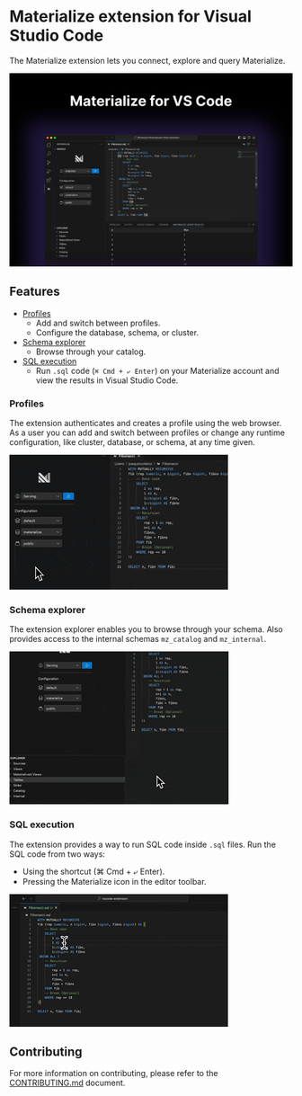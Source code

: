 # Materialize extension for Visual Studio Code

The Materialize extension lets you connect, explore and query Materialize.

![Extension](media/Extension.png)

## Features

* [Profiles](#profiles)
    * Add and switch between profiles.
    * Configure the database, schema, or cluster.
* [Schema explorer](#schema-explorer)
    * Browse through your catalog.
* [SQL execution](#sql-execution)
    * Run `.sql` code (`⌘ Cmd + ⤶ Enter`) on your Materialize account and view the results in Visual Studio Code.

### Profiles

The extension authenticates and creates a profile using the web browser. As a user you can add and switch between profiles or change any runtime configuration, like cluster, database, or schema, at any time given.

![Extension](media/ProfileSwitch.gif)

### Schema explorer

The extension explorer enables you to browse through your schema. Also provides access to the internal schemas `mz_catalog` and `mz_internal`.

![Extension](media/SchemaExplorer.gif)

### SQL execution

The extension provides a way to run SQL code inside `.sql` files.
Run the SQL code from two ways:
* Using the shortcut (⌘ Cmd + ⤶ Enter).
* Pressing the Materialize icon in the editor toolbar.

![Extension](media/Queries.gif)

## Contributing

For more information on contributing, please refer to the [CONTRIBUTING.md](https://github.com/MaterializeInc/vscode-extension/blob/main/CONTRIBUTING.md) document.
